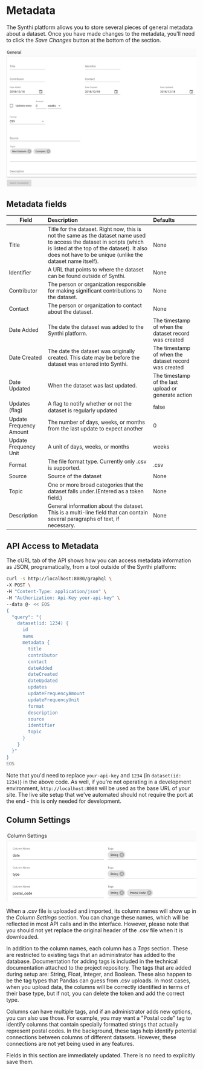 # Metadata

The Synthi platform allows you to store several pieces of general metadata about a dataset. Once you have made changes to the metadata, you'll need to click the *Save Changes* button at the bottom of the section.

![general-metadata](../images/general-metadata.png)

## Metadata fields

| Field        | Description        | Defaults     |
| ------------ |:-------------------|:-------------|
|Title|Title for the dataset. Right now, this is not the same as the dataset name used to access the dataset in scripts (which is listed at the top of the dataset). It also does not have to be unique (unlike the dataset name itself).|None|
|Identifier|A URL that points to where the dataset can be found outside of Synthi.|None|
|Contributor|The person or organization responsible for making significant contributions to the dataset.|None|
|Contact|The person or organization to contact about the dataset.|None|
|Date Added|The date the dataset was added to the Synthi platform.|The timestamp of when the dataset record was created|
|Date Created|The date the dataset was originally created. This date may be before the dataset was entered into Synthi.|The timestamp of when the dataset record was created|
|Date Updated|When the dataset was last updated.|The timestamp of the last upload or generate action|
|Updates (flag)|A ﬂag to notify whether or not the dataset is regularly updated|false|
|Update Frequency Amount|The number of days, weeks, or months from the last update to expect another|0|
|Update Frequency Unit|A unit of days, weeks, or months|weeks|
|Format|The file format type. Currently only .csv is supported.|.csv|
|Source|Source of the dataset|None|
|Topic|One or more broad categories that the dataset falls under.(Entered as a token field.)|None|
|Description|General information about the dataset. This is a multi-line field that can contain several paragraphs of text, if necessary.|None|

## API Access to Metadata

The cURL tab of the API shows how you can access metadata information as JSON, programatically, from a tool outside of the Synthi platform:

```bash
curl -s http://localhost:8080/graphql \
-X POST \
-H "Content-Type: application/json" \
-H "Authorization: Api-Key your-api-key" \
--data @- << EOS
{
  "query": "{
    dataset(id: 1234) {
      id
      name
      metadata {
        title
        contributor
        contact
        dateAdded
        dateCreated
        dateUpdated
        updates
        updateFrequencyAmount
        updateFrequencyUnit
        format
        description
        source
        identifier
        topic
      }
    }
  }"
}
EOS
```

Note that you'd need to replace `your-api-key` and `1234` (in `dataset(id: 1234)`) in the above code. As well, if you're not operating in a development environment, `http://localhost:8080` will be used as the base URL of your site. The live site setup that we've automated should not require the port at the end - this is only needed for development.


## Column Settings

![column-settings](../images/column-settings.png)

When a .csv file is uploaded and imported, its column names will show up in the *Column Settings* section. You can change these names, which will be reflected in most API calls and in the interface. However, please note that you should not yet replace the original header of the .csv file when it is downloaded.

In addition to the column names, each column has a *Tags* section. These are restricted to existing tags that an administrator has added to the database. Documentation for adding tags is included in the technical documentation attached to the project repository. The tags that are added during setup are: String, Float, Integer, and Boolean. These also happen to be the tag types that Pandas can guess from .csv uploads. In most cases, when you upload data, the columns will be correctly identified in terms of their base type, but if not, you can delete the token and add the correct type.

Columns can have multiple tags, and if an administrator adds new options, you can also use those. For example, you may want a "Postal code" tag to identify columns that contain specially formatted strings that actually represent postal codes. In the background, these tags help identify potential connections between columns of different datasets. However, these connections are not yet being used in any features.

Fields in this section are immediately updated. There is no need to explicitly save them.